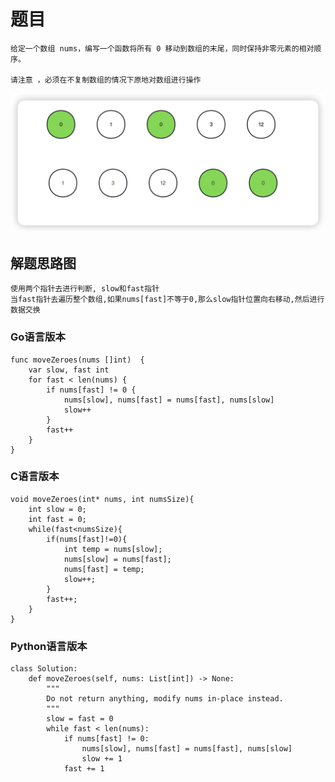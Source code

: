 <!--
 * @Date: 2023-03-01 14:51:09
 * @Author: Bruce
 * @Description: 
-->
# 题目

```
给定一个数组 nums，编写一个函数将所有 0 移动到数组的末尾，同时保持非零元素的相对顺序。

请注意 ，必须在不复制数组的情况下原地对数组进行操作
```

<img src="./../images/simple/283/283.png">

## 解题思路图

```
使用两个指针去进行判断, slow和fast指针
当fast指针去遍历整个数组,如果nums[fast]不等于0,那么slow指针位置向右移动,然后进行数据交换
```

### **Go语言版本**

```
func moveZeroes(nums []int)  {
    var slow, fast int
    for fast < len(nums) {
        if nums[fast] != 0 {
            nums[slow], nums[fast] = nums[fast], nums[slow]
            slow++
        }
        fast++
    }
}
```

### **C语言版本**

```
void moveZeroes(int* nums, int numsSize){
    int slow = 0; 
    int fast = 0;
    while(fast<numsSize){
        if(nums[fast]!=0){
            int temp = nums[slow];
            nums[slow] = nums[fast];
            nums[fast] = temp;
            slow++;
        }
        fast++;
    }
}
```

### **Python语言版本**

```
class Solution:
    def moveZeroes(self, nums: List[int]) -> None:
        """
        Do not return anything, modify nums in-place instead.
        """
        slow = fast = 0
        while fast < len(nums):
            if nums[fast] != 0:
                nums[slow], nums[fast] = nums[fast], nums[slow]
                slow += 1
            fast += 1
```